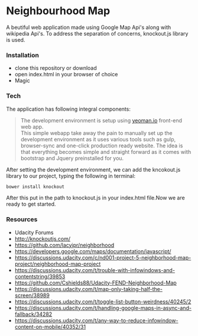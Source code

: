 # Neighbourhood Map

A beutiful web application made using Google Map Api's along with wikipedia Api's. To address the separation of concerns, knockout.js library is used.

### Installation

  - clone this repository or download
  - open index.html in your browser of choice
  - Magic

### Tech

The application has following integral components:
> The development environment is setup using [yeoman.io](https://github.com/yeoman/generator-webapp#readme)  front-end web app.  
> This simple webapp take away the pain to manually set up the development environment as it uses various tools such as gulp, browser-sync and one-click production ready website.
>  The idea is that everything becomes simple and straight forward as it comes with bootstrap and Jquery preinstalled for you.


After setting the development environment, we can add the kncokout.js library to our project, typing the following in terminal:

```sh
bower install knockout 
```

After this put in the path to knockout.js in your index.html file.Now we are ready to get started.

### Resources
- Udacity Forums
- <http://knockoutjs.com/>
- <https://github.com/lacyjpr/neighborhood>
- <https://developers.google.com/maps/documentation/javascript/>
- <https://discussions.udacity.com/c/nd001-project-5-neighborhood-map-project/neighborhood-map-project>
- <https://discussions.udacity.com/t/trouble-with-infowindows-and-contentstring/39853>
- <https://github.com/Cshields88/Udacity-FEND-Neighborhood-Map>
- <https://discussions.udacity.com/t/map-only-taking-half-the-screen/38989>
- <https://discussions.udacity.com/t/toggle-list-button-weirdness/40245/2>
- <https://discussions.udacity.com/t/handling-google-maps-in-async-and-fallback/34282>
- <https://discussions.udacity.com/t/any-way-to-reduce-infowindow-content-on-mobile/40352/31>
